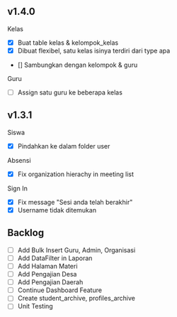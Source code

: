 ## v1.4.0
Kelas
- [x] Buat table kelas & kelompok_kelas
- [x] Dibuat flexibel, satu kelas isinya terdiri dari type apa
- [] Sambungkan dengan kelompok & guru

Guru
- [ ] Assign satu guru ke beberapa kelas

## v1.3.1
Siswa
- [x] Pindahkan ke dalam folder user

Absensi
- [x] Fix organization hierachy in meeting list

Sign In
- [x] Fix message "Sesi anda telah berakhir"
- [x] Username tidak ditemukan

## Backlog
- [ ] Add Bulk Insert Guru, Admin, Organisasi
- [ ] Add DataFilter in Laporan
- [ ] Add Halaman Materi
- [ ] Add Pengajian Desa
- [ ] Add Pengajian Daerah
- [ ] Continue Dashboard Feature
- [ ] Create student_archive, profiles_archive
- [ ] Unit Testing
